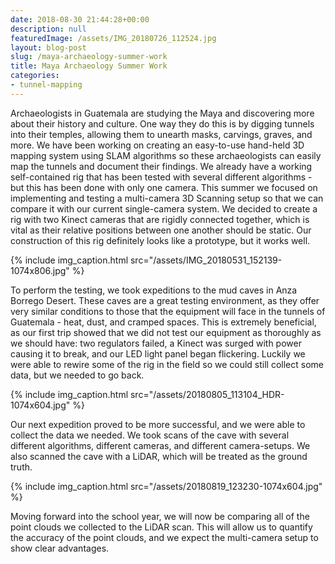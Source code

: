```yaml
---
date: 2018-08-30 21:44:28+00:00
description: null
featuredImage: /assets/IMG_20180726_112524.jpg
layout: blog-post
slug: /maya-archaeology-summer-work
title: Maya Archaeology Summer Work
categories:
- tunnel-mapping
---
```


Archaeologists in Guatemala are studying the Maya and discovering more about their history and culture. One way they do this is by digging tunnels into their temples, allowing them to unearth masks, carvings, graves, and more. We have been working on creating an easy-to-use hand-held 3D mapping system using SLAM algorithms so these archaeologists can easily map the tunnels and document their findings. We already have a working self-contained rig that has been tested with several different algorithms - but this has been done with only one camera. This summer we focused on implementing and testing a multi-camera 3D Scanning setup so that we can compare it with our current single-camera system. We decided to create a rig with two Kinect cameras that are rigidly connected together, which is vital as their relative positions between one another should be static. Our construction of this rig definitely looks like a prototype, but it works well.

{% include 
    img_caption.html
    src="/assets/IMG_20180531_152139-1074x806.jpg"
%}

To perform the testing, we took expeditions to the mud caves in Anza Borrego Desert. These caves are a great testing environment, as they offer very similar conditions to those that the equipment will face in the tunnels of Guatemala - heat, dust, and cramped spaces. This is extremely beneficial, as our first trip showed that we did not test our equipment as thoroughly as we should have: two regulators failed, a Kinect was surged with power causing it to break, and our LED light panel began flickering. Luckily we were able to rewire some of the rig in the field so we could still collect some data, but we needed to go back. 

{% include 
    img_caption.html
    src="/assets/20180805_113104_HDR-1074x604.jpg"
%}



Our next expedition proved to be more successful, and we were able to collect the data we needed. We took scans of the cave with several different algorithms, different cameras, and different camera-setups. We also scanned the cave with a LiDAR, which will be treated as the ground truth.

{% include 
    img_caption.html
    src="/assets/20180819_123230-1074x604.jpg"
%}

Moving forward into the school year, we will now be comparing all of the point clouds we collected to the LiDAR scan. This will allow us to quantify the accuracy of the point clouds, and we expect the multi-camera setup to show clear advantages.

 

 
